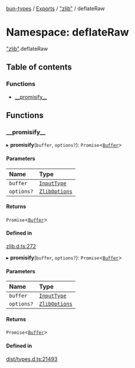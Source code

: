 [bun-types](../README.md) / [Exports](../modules.md) / ["zlib"](zlib_.md) / deflateRaw

# Namespace: deflateRaw

["zlib"](zlib_.md).deflateRaw

## Table of contents

### Functions

- [\_\_promisify\_\_](zlib_.deflateRaw.md#__promisify__)

## Functions

### \_\_promisify\_\_

▸ **__promisify__**(`buffer`, `options?`): `Promise`<[`Buffer`](buffer_.md#buffer)\>

#### Parameters

| Name | Type |
| :------ | :------ |
| `buffer` | [`InputType`](zlib_.md#inputtype) |
| `options?` | [`ZlibOptions`](../interfaces/zlib_.ZlibOptions.md) |

#### Returns

`Promise`<[`Buffer`](buffer_.md#buffer)\>

#### Defined in

[zlib.d.ts:272](https://github.com/valgaze/bun-types/blob/5e53f27/zlib.d.ts#L272)

▸ **__promisify__**(`buffer`, `options?`): `Promise`<[`Buffer`](buffer_.md#buffer)\>

#### Parameters

| Name | Type |
| :------ | :------ |
| `buffer` | [`InputType`](zlib_.md#inputtype) |
| `options?` | [`ZlibOptions`](../interfaces/zlib_.ZlibOptions.md) |

#### Returns

`Promise`<[`Buffer`](buffer_.md#buffer)\>

#### Defined in

[dist/types.d.ts:21493](https://github.com/valgaze/bun-types/blob/5e53f27/dist/types.d.ts#L21493)

